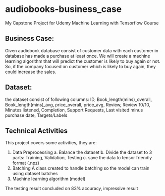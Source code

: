 # audiobooks-business_case
My Capstone Project for Udemy Machine Learning with Tensorflow Course

## Business Case:
Given audiobook database consist of customer data with each customer in database has made a purchase at least once.
We will create a machine learning algorithm that will predict the customer is likely to buy again or not. So, if the company focused on customer which is likely to buy again, they could increase the sales.

## Dataset:
the dataset consist of following columns:
  ID, Book_length(mins)_overall, Book_length(mins)_avg, price_overall, price_avg, 
  Review, Review 10/10, Minutes listened, Completion, Support Requests, Last visited minus purchase date, Targets/Labels

## Technical Activities
This project covers some activities, they are:
  1. Data Preprocessing
      a. Balance the dataset
      b. Divide the dataset to 3 parts: Training, Validation, Testing
      c. save the data to tensor friendly format (.npz)
  2. Batching
      A class created to handle batching so the model can train using dataset batches
  3. Machine learning algorithm (model)
  
The testing result concluded on 83% accuracy, impressive result
